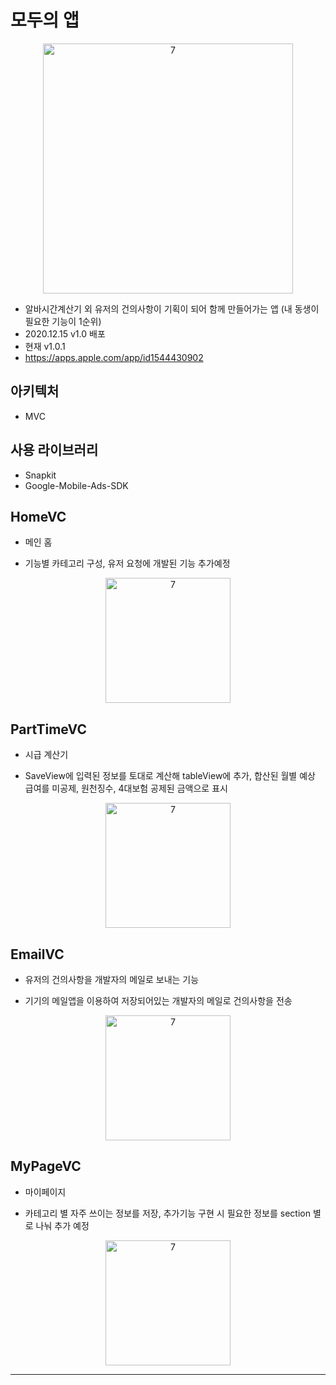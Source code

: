 # 모두의 앱

<p align="center">
<img width="400" alt="7" src="https://user-images.githubusercontent.com/62653558/102368422-2d594400-3ffe-11eb-8599-7f54267c3047.jpg">
</p>

- 알바시간계산기 외 유저의 건의사항이 기획이 되어 함께 만들어가는 앱 (내 동생이 필요한 기능이 1순위)
- 2020.12.15 v1.0 배포
- 현재 v1.0.1
- https://apps.apple.com/app/id1544430902

## 아키텍처 
- MVC


## 사용 라이브러리 
- Snapkit
- Google-Mobile-Ads-SDK




## HomeVC
- 메인 홈 

- 기능별 카테고리 구성, 유저 요청에 개발된 기능 추가예정

<p align="center">
<img width="200" alt="7" src="https://user-images.githubusercontent.com/62653558/102371260-56c79f00-4001-11eb-9c68-55e9a9fe7542.gif">
</p>

## PartTimeVC
- 시급 계산기

- SaveView에 입력된 정보를 토대로 계산해 tableView에 추가, 합산된 월별 예상 급여를 미공제, 원천징수, 4대보험 공제된 금액으로 표시

<p align="center">
<img width="200" alt="7" src="https://user-images.githubusercontent.com/62653558/102371257-55967200-4001-11eb-98ba-84be59474f28.gif">
</p>

## EmailVC
- 유저의 건의사항을 개발자의 메일로 보내는 기능

- 기기의 메일앱을 이용하여 저장되어있는 개발자의 메일로 건의사항을 전송

<p align="center">
<img width="200" alt="7" src="https://user-images.githubusercontent.com/62653558/102371254-54654500-4001-11eb-8980-be8a109c3746.gif">
</p>

## MyPageVC
- 마이페이지

- 카테고리 별 자주 쓰이는 정보를 저장, 추가기능 구현 시 필요한 정보를 section 별로 나눠 추가 예정

<p align="center">
<img width="200" alt="7" src="https://user-images.githubusercontent.com/62653558/102371222-4d3e3700-4001-11eb-8fb2-223cb215b3a7.gif">
</p>


---

</div>
